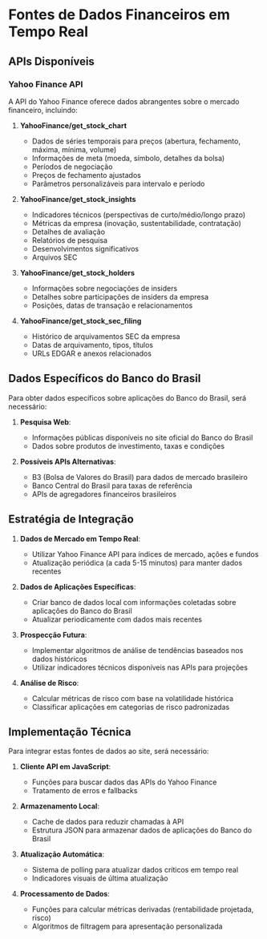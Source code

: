 # Fontes de Dados Financeiros em Tempo Real

## APIs Disponíveis

### Yahoo Finance API
A API do Yahoo Finance oferece dados abrangentes sobre o mercado financeiro, incluindo:

1. **YahooFinance/get_stock_chart**
   - Dados de séries temporais para preços (abertura, fechamento, máxima, mínima, volume)
   - Informações de meta (moeda, símbolo, detalhes da bolsa)
   - Períodos de negociação
   - Preços de fechamento ajustados
   - Parâmetros personalizáveis para intervalo e período

2. **YahooFinance/get_stock_insights**
   - Indicadores técnicos (perspectivas de curto/médio/longo prazo)
   - Métricas da empresa (inovação, sustentabilidade, contratação)
   - Detalhes de avaliação
   - Relatórios de pesquisa
   - Desenvolvimentos significativos
   - Arquivos SEC

3. **YahooFinance/get_stock_holders**
   - Informações sobre negociações de insiders
   - Detalhes sobre participações de insiders da empresa
   - Posições, datas de transação e relacionamentos

4. **YahooFinance/get_stock_sec_filing**
   - Histórico de arquivamentos SEC da empresa
   - Datas de arquivamento, tipos, títulos
   - URLs EDGAR e anexos relacionados

## Dados Específicos do Banco do Brasil

Para obter dados específicos sobre aplicações do Banco do Brasil, será necessário:

1. **Pesquisa Web**:
   - Informações públicas disponíveis no site oficial do Banco do Brasil
   - Dados sobre produtos de investimento, taxas e condições

2. **Possíveis APIs Alternativas**:
   - B3 (Bolsa de Valores do Brasil) para dados de mercado brasileiro
   - Banco Central do Brasil para taxas de referência
   - APIs de agregadores financeiros brasileiros

## Estratégia de Integração

1. **Dados de Mercado em Tempo Real**:
   - Utilizar Yahoo Finance API para índices de mercado, ações e fundos
   - Atualização periódica (a cada 5-15 minutos) para manter dados recentes

2. **Dados de Aplicações Específicas**:
   - Criar banco de dados local com informações coletadas sobre aplicações do Banco do Brasil
   - Atualizar periodicamente com dados mais recentes

3. **Prospecção Futura**:
   - Implementar algoritmos de análise de tendências baseados nos dados históricos
   - Utilizar indicadores técnicos disponíveis nas APIs para projeções

4. **Análise de Risco**:
   - Calcular métricas de risco com base na volatilidade histórica
   - Classificar aplicações em categorias de risco padronizadas

## Implementação Técnica

Para integrar estas fontes de dados ao site, será necessário:

1. **Cliente API em JavaScript**:
   - Funções para buscar dados das APIs do Yahoo Finance
   - Tratamento de erros e fallbacks

2. **Armazenamento Local**:
   - Cache de dados para reduzir chamadas à API
   - Estrutura JSON para armazenar dados de aplicações do Banco do Brasil

3. **Atualização Automática**:
   - Sistema de polling para atualizar dados críticos em tempo real
   - Indicadores visuais de última atualização

4. **Processamento de Dados**:
   - Funções para calcular métricas derivadas (rentabilidade projetada, risco)
   - Algoritmos de filtragem para apresentação personalizada
